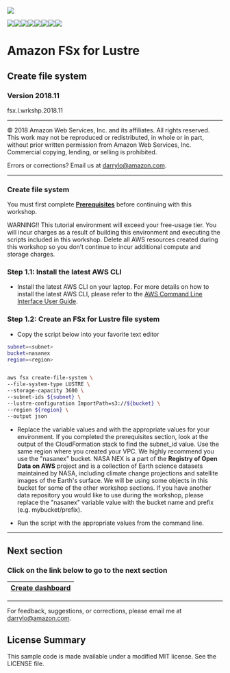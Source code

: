 ![](https://s3.amazonaws.com/aws-us-east-1/tutorial/AWS_logo_PMS_300x180.png)

![](https://s3.amazonaws.com/aws-us-east-1/tutorial/100x100_benefit_available.png)![](https://s3.amazonaws.com/aws-us-east-1/tutorial/100x100_benefit_ingergration.png)![](https://s3.amazonaws.com/aws-us-east-1/tutorial/100x100_benefit_ecryption-lock.png)![](https://s3.amazonaws.com/aws-us-east-1/tutorial/100x100_benefit_fully-managed.png)![](https://s3.amazonaws.com/aws-us-east-1/tutorial/100x100_benefit_lowcost-affordable.png)![](https://s3.amazonaws.com/aws-us-east-1/tutorial/100x100_benefit_performance.png)![](https://s3.amazonaws.com/aws-us-east-1/tutorial/100x100_benefit_scalable.png)![](https://s3.amazonaws.com/aws-us-east-1/tutorial/100x100_benefit_storage.png)

# **Amazon FSx for Lustre**

## Create file system

### Version 2018.11

fsx.l.wrkshp.2018.11

---

© 2018 Amazon Web Services, Inc. and its affiliates. All rights reserved. This work may not be  reproduced or redistributed, in whole or in part, without prior written permission from Amazon Web Services, Inc. Commercial copying, lending, or selling is prohibited.

Errors or corrections? Email us at [darrylo@amazon.com](mailto:darrylo@amazon.com).

---

### Create file system

You must first complete [**Prerequisites**](../0-prerequisites) before continuing with this workshop.

WARNING!! This tutorial environment will exceed your free-usage tier. You will incur charges as a result of building this environment and executing the scripts included in this workshop. Delete all AWS resources created during this workshop so you don’t continue to incur additional compute and storage charges.

### Step 1.1: Install the latest AWS CLI

- Install the latest AWS CLI on your laptop. For more details on how to install the latest AWS CLI, please refer to the [AWS Command Line Interface User Guide](https://docs.aws.amazon.com/cli/latest/userguide/installing.html). 


### Step 1.2: Create an FSx for Lustre file system

- Copy the script below into your favorite text editor

```sh
subnet=<subnet>
bucket=nasanex
region=<region>


aws fsx create-file-system \
--file-system-type LUSTRE \
--storage-capacity 3600 \
--subnet-ids ${subnet} \
--lustre-configuration ImportPath=s3://${bucket} \
--region ${region} \
--output json
```

- Replace the variable values <subnet> and <region> with the appropriate values for your environment. If you completed the prerequisites section, look at the output of the CloudFormation stack to find the subnet_id value. Use the same region where you created your VPC. We highly recommend you use the "nasanex" bucket. NASA NEX is a part of the **Registry of Open Data on AWS** project and is a collection of Earth science datasets maintained by NASA, including climate change projections and satellite images of the Earth's surface. We will be using some objects in this bucket for some of the other workshop sections. If you have another data repository you would like to use during the workshop, please replace the "nasanex" variable value with the bucket name and prefix (e.g. mybucket/prefix).

- Run the script with the appropriate values from the command line.

---
## Next section
### Click on the link below to go to the next section

| [**Create dashboard**](../2-create-dashboard) |
| :---
---

For feedback, suggestions, or corrections, please email me at [darrylo@amazon.com](mailto:darrylo@amazon.com).

## License Summary

This sample code is made available under a modified MIT license. See the LICENSE file.
